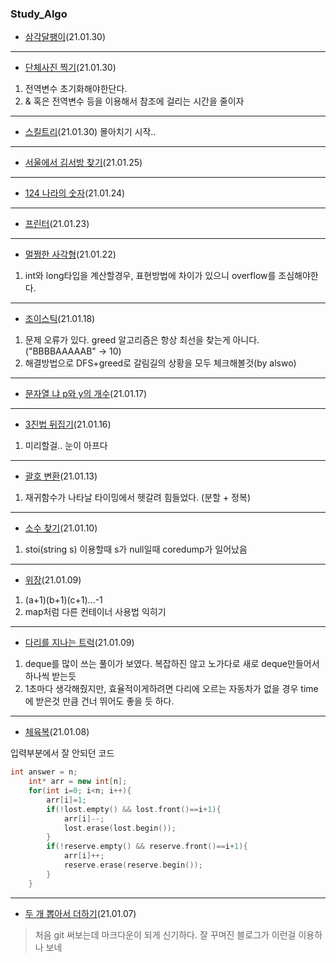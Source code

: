 ### Study_Algo
* [삼각달팽이](https://programmers.co.kr/learn/courses/30/lessons/68645)(21.01.30)
_________________
* [단체사진 찍기](https://programmers.co.kr/learn/courses/30/lessons/1835)(21.01.30)
1. 전역변수 초기화해야한단다.
2. & 혹은 전역변수 등을 이용해서 참조에 걸리는 시간을 줄이자
_________________
* [스킬트리](https://programmers.co.kr/learn/courses/30/lessons/49993)(21.01.30)
몰아치기 시작..
_________________
* [서울에서 김서방 찾기](https://programmers.co.kr/learn/courses/30/lessons/12919)(21.01.25)
_________________
* [124 나라의 숫자](https://programmers.co.kr/learn/courses/30/lessons/12899)(21.01.24)
_________________
* [프린터](https://programmers.co.kr/learn/courses/30/lessons/42587#)(21.01.23)
_________________
* [멀쩡한 사각형](https://programmers.co.kr/learn/courses/30/lessons/62048#)(21.01.22)
1. int와 long타입을 계산할경우, 표현방법에 차이가 있으니 overflow를 조심해야한다.
_________________
* [조이스틱](https://programmers.co.kr/learn/courses/30/lessons/42860#)(21.01.18)
1. 문제 오류가 있다. greed 알고리즘은 항상 최선을 찾는게 아니다.("BBBBAAAAAB" -> 10)
2. 해결방법으로 DFS+greed로 갈림길의 상황을 모두 체크해볼것(by alswo)
_________________
* [문자열 냐 p와 y의 개수](https://programmers.co.kr/learn/courses/30/lessons/12916)(21.01.17)
_________________
* [3진법 뒤집기](https://programmers.co.kr/learn/courses/30/lessons/68935)(21.01.16)

1. 미리할걸.. 눈이 아프다
_________________
* [괄호 변환](https://programmers.co.kr/learn/courses/30/lessons/60058)(21.01.13)

1. 재귀함수가 나타날 타이밍에서 헷갈려 힘들었다. (분할 + 정복)
_________________
* [소수 찾기](https://programmers.co.kr/learn/courses/30/lessons/42839)(21.01.10)

1. stoi(string s) 이용할때 s가 null일때 coredump가 일어났음
_________________
* [위장](https://programmers.co.kr/learn/courses/30/lessons/42578)(21.01.09)

1. (a+1)(b+1)(c+1)...-1
2. map처럼 다른 컨테이너 사용법 익히기
_________________
* [다리를 지나는 트럭](https://programmers.co.kr/learn/courses/30/lessons/42583)(21.01.09)

1. deque를 많이 쓰는 풀이가 보였다. 복잡하진 않고 노가다로 새로 deque만들어서 하나씩 받는듯
2. 1초마다 생각해줬지만, 효율적이게하려면 다리에 오르는 자동차가 없을 경우 time에 받은것 만큼 건너 뛰어도 좋을 듯 하다.
_____________________
* [체육복](https://programmers.co.kr/learn/courses/30/lessons/42862#)(21.01.08)

입력부분에서 잘 안되던 코드
```c++
int answer = n;
    int* arr = new int[n];
    for(int i=0; i<n; i++){
        arr[i]=1;
        if(!lost.empty() && lost.front()==i+1){
            arr[i]--;
            lost.erase(lost.begin());
        }
        if(!reserve.empty() && reserve.front()==i+1){
            arr[i]++;
            reserve.erase(reserve.begin());
        }
    }
   ```
_________________
* [두 개 뽑아서 더하기](https://programmers.co.kr/learn/courses/30/lessons/68644)(21.01.07)
> 처음 git 써보는데 마크다운이 되게 신기하다. 잘 꾸며진 블로그가 이런걸 이용하나 보네
